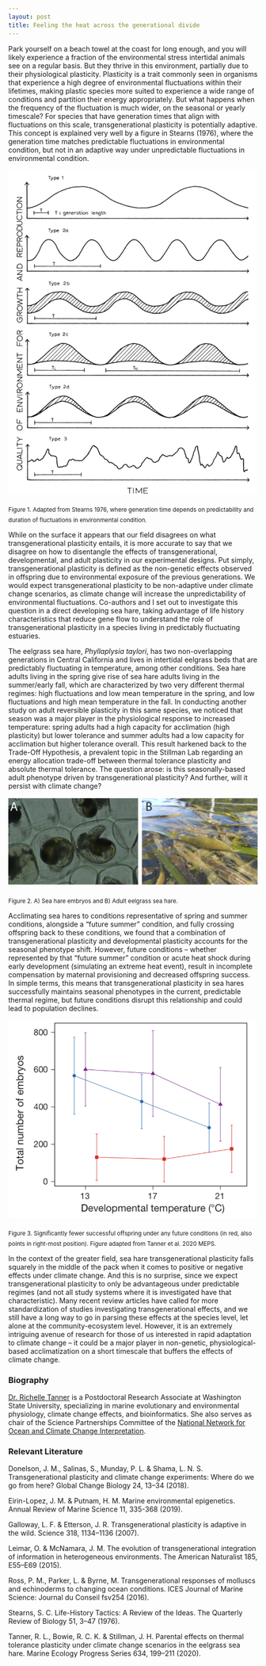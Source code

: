 ```yaml
---
layout: post
title: Feeling the heat across the generational divide
---
```




Park yourself on a beach towel at the coast for long enough, and you will likely experience a fraction of the environmental stress intertidal animals see on a regular basis. But they thrive in this environment, partially due to their physiological plasticity. Plasticity is a trait commonly seen in organisms that experience a high degree of environmental fluctuations within their lifetimes, making plastic species more suited to experience a wide range of conditions and partition their energy appropriately. But what happens when the frequency of the fluctuation is much wider, on the seasonal or yearly timescale? For species that have generation times that align with fluctuations on this scale, transgenerational plasticity is potentially adaptive. This concept is explained very well by a figure in Stearns (1976), where the generation time matches predictable fluctuations in environmental condition, but not in an adaptive way under unpredictable fluctuations in environmental condition. 


![Fig1](../img/Fig1.png)

<sub> Figure 1. Adapted from Stearns 1976, where generation time depends on predictability and duration of fluctuations in environmental condition. </sub>


While on the surface it appears that our field disagrees on what transgenerational plasticity entails, it is more accurate to say that we disagree on how to disentangle the effects of transgenerational, developmental, and adult plasticity in our experimental designs. Put simply, transgenerational plasticity is defined as the non-genetic effects observed in offspring due to environmental exposure of the previous generations. We would expect transgenerational plasticity to be non-adaptive under climate change scenarios, as climate change will increase the unpredictability of environmental fluctuations. Co-authors and I set out to investigate this question in a direct developing sea hare, taking advantage of life history characteristics that reduce gene flow to understand the role of transgenerational plasticity in a species living in predictably fluctuating estuaries.



The eelgrass sea hare, _Phyllaplysia taylori_, has two non-overlapping generations in Central California and lives in intertidal eelgrass beds that are predictably fluctuating in temperature, among other conditions. Sea hare adults living in the spring give rise of sea hare adults living in the summer/early fall, which are characterized by two very different thermal regimes: high fluctuations and low mean temperature in the spring, and low fluctuations and high mean temperature in the fall. In conducting another study on adult reversible plasticity in this same species, we noticed that season was a major player in the physiological response to increased temperature: spring adults had a high capacity for acclimation (high plasticity) but lower tolerance and summer adults had a low capacity for acclimation but higher tolerance overall. This result harkened back to the Trade-Off Hypothesis, a prevalent topic in the Stillman Lab regarding an energy allocation trade-off between thermal tolerance plasticity and absolute thermal tolerance. The question arose: is this seasonally-based adult phenotype driven by transgenerational plasticity? And further, will it persist with climate change?


![Fig2](../img/Fig2.png)

<sub> Figure 2. A) Sea hare embryos and B) Adult eelgrass sea hare. </sub>


Acclimating sea hares to conditions representative of spring and summer conditions, alongside a “future summer” condition, and fully crossing offspring back to these conditions, we found that a combination of transgenerational plasticity and developmental plasticity accounts for the seasonal phenotype shift. However, future conditions – whether represented by that “future summer” condition or acute heat shock during early development (simulating an extreme heat event), result in incomplete compensation by maternal provisioning and decreased offspring success. In simple terms, this means that transgenerational plasticity in sea hares successfully maintains seasonal phenotypes in the current, predictable thermal regime, but future conditions disrupt this relationship and could lead to population declines. 


![Fig3](../img/Fig3.png)

<sub> Figure 3. Significantly fewer successful offspring under any future conditions (in red, also points in right-most position). Figure adapted from Tanner et al. 2020 MEPS. </sub>


In the context of the greater field, sea hare transgenerational plasticity falls squarely in the middle of the pack when it comes to positive or negative effects under climate change. And this is no surprise, since we expect transgenerational plasticity to only be advantageous under predictable regimes (and not all study systems where it is investigated have that characteristic). Many recent review articles have called for more standardization of studies investigating transgenerational effects, and we still have a long way to go in parsing these effects at the species level, let alone at the community-ecosystem level. However, it is an extremely intriguing avenue of research for those of us interested in rapid adaptation to climate change – it could be a major player in non-genetic, physiological-based acclimatization on a short timescale that buffers the effects of climate change.


### Biography


[Dr. Richelle Tanner](https://www.richelletanner.com) is a Postdoctoral Research Associate at Washington State University, specializing in marine evolutionary and environmental physiology, climate change effects, and bioinformatics. She also serves as chair of the Science Partnerships Committee of the [National Network for Ocean and Climate Change Interpretation](https://www.nnocci.org). 



### Relevant Literature


Donelson, J. M., Salinas, S., Munday, P. L. & Shama, L. N. S. Transgenerational plasticity and climate change experiments: Where do we go from here? Global Change Biology 24, 13–34 (2018).

Eirin-Lopez, J. M. & Putnam, H. M. Marine environmental epigenetics. Annual Review of Marine Science 11, 335-368 (2019).

Galloway, L. F. & Etterson, J. R. Transgenerational plasticity is adaptive in the wild. Science 318, 1134–1136 (2007).

Leimar, O. & McNamara, J. M. The evolution of transgenerational integration of information in heterogeneous environments. The American Naturalist 185, E55–E69 (2015).

Ross, P. M., Parker, L. & Byrne, M. Transgenerational responses of molluscs and echinoderms to changing ocean conditions. ICES Journal of Marine Science: Journal du Conseil fsv254 (2016).

Stearns, S. C. Life-History Tactics: A Review of the Ideas. The Quarterly Review of Biology 51, 3–47 (1976).

Tanner, R. L., Bowie, R. C. K. & Stillman, J. H. Parental effects on thermal tolerance plasticity under climate change scenarios in the eelgrass sea hare. Marine Ecology Progress Series 634, 199–211 (2020).



